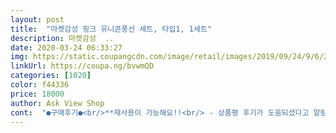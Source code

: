 ```yaml
---
layout: post 
title:  "마켓감성 핑크 유니콘풍선 세트, 타입1, 1세트" 
description: 마켓감성  ..
date: 2020-03-24 06:33:27 
img: https://static.coupangcdn.com/image/retail/images/2019/09/24/9/6/2925211a-b1e8-490b-b03e-fe9f20d421f8.jpg 
linkUrl: https://coupa.ng/bvwmQD 
categories: [1020] 
color: f44336 
price: 18000 
author: Ask View Shop 
cont:  "●구매후기●<br/>**재사용이 가능해요!!<br/> - 상품평 후기가 도움되셨다고 알림이와서 덧붙여봅니다^^;<br/>2돌 상차림하려고 주문하였는데 가격대비 만족감이 높아요 ~<br/>그리고 무리해서 빵빵하게 불다가 팡 터지는 수가 있으니 욕심내면 안돼요ㅠ (저는 욕심내다가 왕관이 팡 터져 버렸어요.<br/> 살려보려고 투명박스 테이프 붙여봤지만 쭈글거리고 바람 빠져서 그냥 먼 곳으로 보내줬어요ㅠㅠ)<br/>그리고 풍선들 꺼냈을때 냄새가 많이나서 환기는 필수에요!!<br/>동봉된 테이프도 안 붙어서 버렸고 손펌프도 상태 안좋아서 어렵사리 사용하다가 그 마저도 중간에 망가져버려서 멘붕ㅠ (**그럴 때 팁을 드리자면 음료수빨대 좀 굵은거 꽂아서 잡고 후후 불어보세요.<br/> 의외로 잘 불어져요~~^^;)<br/>바람넣을건  많은데 기구가 부실함 결국 다른타회사거로 바람넣음 그거 외에는 이쁘고 다좋음 난 바람빼서 재활용할거임 손에 엄청 묻어납니다<br/>밤에 급하게 주문했는데 다음날 오후에 배송되었어요~<br/>설명서는 따로없고 완성본 프린트 된거 1장 들어있어서 다른분들이 후기 사진 올려 놓으신거 참고해서 꾸며봤어요.<br/> 아쉬운점 많았지만 그래도 바람 힘들게 불어넣고 완성해 놓으니 생일 분위기 나고 은근 예쁘네요~~ 강추 드리기는 그렇지만 처음 꾸며본거라 사진찍어 보니 예뻐서 기분은 좋아요^^;<br/>역시 로켓배송은 최고에요^^<br/>예쁘게 꾸며서 사진 잘찍었어요<br/>음료빨대 큰사이즈 풍선 불었던 입구에 푹<br/> -꽂아 넣은 상태에서  바람을 조심스럽게 눌러서 빼보세요<br/> - 다시 잘되나 실험해봤는데 잘빠지고 또 불어도지네요~<br/>처음에 받아 봤을때는 솔직히 조금 부실한 느낌이었어요.<br/><br/>한두번은 재사용이 가능할것 같아요~~^^<br/>화면상 색감이랑 디자인이 예뻐서 주문한건데.<br/>.<br/><br/>**재사용이 가능해요!!<br/> - 상품평 후기가 도움되셨다고 알림이와서 덧붙여봅니다^^;<br/>2돌 상차림하려고 주문하였는데 가격대비 만족감이 높아요 ~<br/>그리고 무리해서 빵빵하게 불다가 팡 터지는 수가 있으니 욕심내면 안돼요ㅠ (저는 욕심내다가 왕관이 팡 터져 버렸어요.<br/> 살려보려고 투명박스 테이프 붙여봤지만 쭈글거리고 바람 빠져서 그냥 먼 곳으로 보내줬어요ㅠㅠ)<br/>그리고 풍선들 꺼냈을때 냄새가 많이나서 환기는 필수에요!!<br/>동봉된 테이프도 안 붙어서 버렸고 손펌프도 상태 안좋아서 어렵사리 사용하다가 그 마저도 중간에 망가져버려서 멘붕ㅠ (**그럴 때 팁을 드리자면 음료수빨대 좀 굵은거 꽂아서 잡고 후후 불어보세요.<br/> 의외로 잘 불어져요~~^^;)<br/>바람넣을건  많은데 기구가 부실함 결국 다른타회사거로 바람넣음 그거 외에는 이쁘고 다좋음 난 바람빼서 재활용할거임 손에 엄청 묻어납니다<br/>밤에 급하게 주문했는데 다음날 오후에 배송되었어요~<br/>설명서는 따로없고 완성본 프린트 된거 1장 들어있어서 다른분들이 후기 사진 올려 놓으신거 참고해서 꾸며봤어요.<br/> 아쉬운점 많았지만 그래도 바람 힘들게 불어넣고 완성해 놓으니 생일 분위기 나고 은근 예쁘네요~~ 강추 드리기는 그렇지만 처음 꾸며본거라 사진찍어 보니 예뻐서 기분은 좋아요^^;<br/>역시 로켓배송은 최고에요^^<br/>예쁘게 꾸며서 사진 잘찍었어요<br/>음료빨대 큰사이즈 풍선 불었던 입구에 푹<br/> -꽂아 넣은 상태에서  바람을 조심스럽게 눌러서 빼보세요<br/> - 다시 잘되나 실험해봤는데 잘빠지고 또 불어도지네요~<br/>처음에 받아 봤을때는 솔직히 조금 부실한 느낌이었어요.<br/><br/>한두번은 재사용이 가능할것 같아요~~^^<br/>화면상 색감이랑 디자인이 예뻐서 주문한건데.<br/>.<br/><br/>" 
---
```

